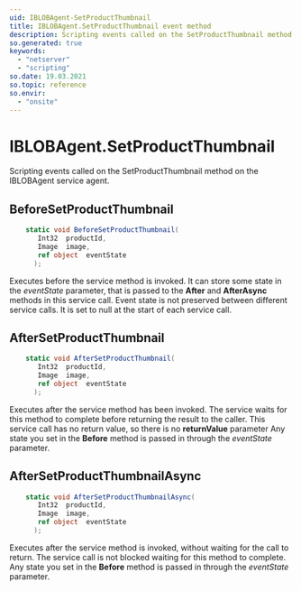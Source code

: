 ```yaml
---
uid: IBLOBAgent-SetProductThumbnail
title: IBLOBAgent.SetProductThumbnail event method
description: Scripting events called on the SetProductThumbnail method on the IBLOBAgent service agent.
so.generated: true
keywords:
  - "netserver"
  - "scripting"
so.date: 19.03.2021
so.topic: reference
so.envir:
  - "onsite"
---
```

# IBLOBAgent.SetProductThumbnail

Scripting events called on the <see cref='M:SuperOffice.CRM.Services.IBLOBAgent.SetProductThumbnail'>SetProductThumbnail</see> method on the <see cref='IBLOBAgent'>IBLOBAgent</see>  service agent.

## BeforeSetProductThumbnail
```cs
    static void BeforeSetProductThumbnail(
       Int32  productId,
       Image  image,
       ref object  eventState
      );
```
Executes before the service method is invoked.
It can store some state in the *eventState* parameter, that is passed to the **After** and **AfterAsync** methods in this service call.
Event state is not preserved between different service calls. It is set to null at the start of each service call.
## AfterSetProductThumbnail
```cs
    static void AfterSetProductThumbnail(
       Int32  productId,
       Image  image,
       ref object  eventState
      );
```
Executes after the service method has been invoked. The service waits for this method to complete before returning the result to the caller.
This service call has no return value, so there is no **returnValue** parameter
Any state you set in the **Before** method is passed in through the *eventState* parameter.
## AfterSetProductThumbnailAsync
```cs
    static void AfterSetProductThumbnailAsync(
       Int32  productId,
       Image  image,
       ref object  eventState
      );
```
Executes after the service method is invoked, without waiting for the call to return.
The service call is not blocked waiting for this method to complete.
Any state you set in the **Before** method is passed in through the *eventState* parameter.

